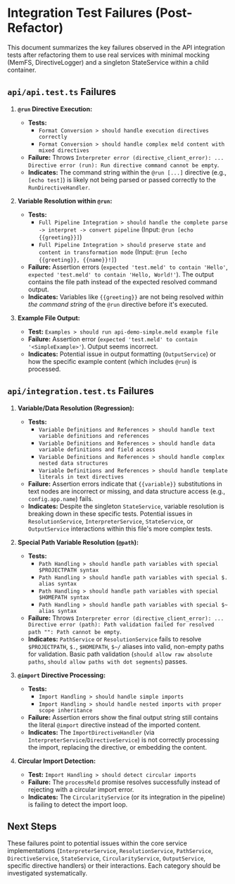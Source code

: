 # Integration Test Failures (Post-Refactor)

This document summarizes the key failures observed in the API integration tests after refactoring them to use real services with minimal mocking (MemFS, DirectiveLogger) and a singleton StateService within a child container.

## `api/api.test.ts` Failures

1.  **`@run` Directive Execution:**
    *   **Tests:**
        *   `Format Conversion > should handle execution directives correctly`
        *   `Format Conversion > should handle complex meld content with mixed directives`
    *   **Failure:** Throws `Interpreter error (directive_client_error): ... Directive error (run): Run directive command cannot be empty`.
    *   **Indicates:** The command string within the `@run [...]` directive (e.g., `[echo test]`) is likely not being parsed or passed correctly to the `RunDirectiveHandler`.

2.  **Variable Resolution within `@run`:**
    *   **Tests:**
        *   `Full Pipeline Integration > should handle the complete parse -> interpret -> convert pipeline` (Input: `@run [echo {{greeting}}]`)
        *   `Full Pipeline Integration > should preserve state and content in transformation mode` (Input: `@run [echo {{greeting}}, {{name}}!]`)
    *   **Failure:** Assertion errors (`expected 'test.meld' to contain 'Hello'`, `expected 'test.meld' to contain 'Hello, World!'`). The output contains the file path instead of the expected resolved command output.
    *   **Indicates:** Variables like `{{greeting}}` are not being resolved *within the command string* of the `@run` directive before it's executed.

3.  **Example File Output:**
    *   **Test:** `Examples > should run api-demo-simple.meld example file`
    *   **Failure:** Assertion error (`expected 'test.meld' to contain '<SimpleExample>'`). Output seems incorrect.
    *   **Indicates:** Potential issue in output formatting (`OutputService`) or how the specific example content (which includes `@run`) is processed.

## `api/integration.test.ts` Failures

1.  **Variable/Data Resolution (Regression):**
    *   **Tests:**
        *   `Variable Definitions and References > should handle text variable definitions and references`
        *   `Variable Definitions and References > should handle data variable definitions and field access`
        *   `Variable Definitions and References > should handle complex nested data structures`
        *   `Variable Definitions and References > should handle template literals in text directives`
    *   **Failure:** Assertion errors indicate that `{{variable}}` substitutions in text nodes are incorrect or missing, and data structure access (e.g., `config.app.name`) fails.
    *   **Indicates:** Despite the singleton `StateService`, variable resolution is breaking down in these specific tests. Potential issues in `ResolutionService`, `InterpreterService`, `StateService`, or `OutputService` interactions within this file's more complex tests.

2.  **Special Path Variable Resolution (`@path`):**
    *   **Tests:**
        *   `Path Handling > should handle path variables with special $PROJECTPATH syntax`
        *   `Path Handling > should handle path variables with special $. alias syntax`
        *   `Path Handling > should handle path variables with special $HOMEPATH syntax`
        *   `Path Handling > should handle path variables with special $~ alias syntax`
    *   **Failure:** Throws `Interpreter error (directive_client_error): ... Directive error (path): Path validation failed for resolved path "": Path cannot be empty`.
    *   **Indicates:** `PathService` or `ResolutionService` fails to resolve `$PROJECTPATH`, `$.`, `$HOMEPATH`, `$~/` aliases into valid, non-empty paths for validation. Basic path validation (`should allow raw absolute paths`, `should allow paths with dot segments`) passes.

3.  **`@import` Directive Processing:**
    *   **Tests:**
        *   `Import Handling > should handle simple imports`
        *   `Import Handling > should handle nested imports with proper scope inheritance`
    *   **Failure:** Assertion errors show the final output string still contains the literal `@import` directive instead of the imported content.
    *   **Indicates:** The `ImportDirectiveHandler` (via `InterpreterService`/`DirectiveService`) is not correctly processing the import, replacing the directive, or embedding the content.

4.  **Circular Import Detection:**
    *   **Test:** `Import Handling > should detect circular imports`
    *   **Failure:** The `processMeld` promise resolves successfully instead of rejecting with a circular import error.
    *   **Indicates:** The `CircularityService` (or its integration in the pipeline) is failing to detect the import loop.

## Next Steps

These failures point to potential issues within the core service implementations (`InterpreterService`, `ResolutionService`, `PathService`, `DirectiveService`, `StateService`, `CircularityService`, `OutputService`, specific directive handlers) or their interactions. Each category should be investigated systematically. 